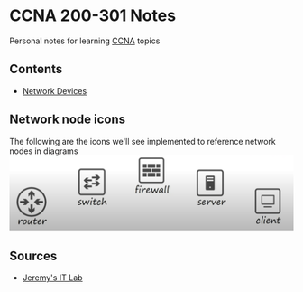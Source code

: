 # CCNA 200-301 Notes

Personal notes for learning [CCNA](https://www.cisco.com/site/us/en/learn/training-certifications/certifications/enterprise/ccna/index.html) topics

## Contents
* [Network Devices](./contents/network_devices/)

## Network node icons
The following are the icons we'll see implemented to reference network nodes in diagrams
![icon_glossary](/docs/node_icons.png)

## Sources
* [Jeremy's IT Lab](https://www.youtube.com/playlist?list=PLxbwE86jKRgMpuZuLBivzlM8s2Dk5lXBQ)
